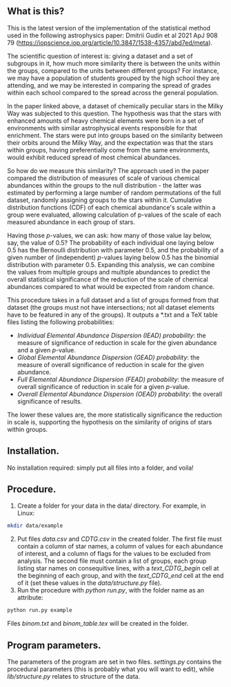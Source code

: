 ## What is this?
This is the latest version of the implementation of the statistical method used in the following astrophysics paper: Dmitrii Gudin et al 2021 ApJ 908 79 (https://iopscience.iop.org/article/10.3847/1538-4357/abd7ed/meta).

The scientific question of interest is: giving a dataset and a set of subgroups in it, how much more similarity there is between the units within the groups, compared to the units between different groups? For instance, we may have a population of students grouped by the high school they are attending, and we may be interested in comparing the spread of grades within each school compared to the spread across the general population.

In the paper linked above, a dataset of chemically peculiar stars in the Milky Way was subjected to this question. The hypothesis was that the stars with enhanced amounts of heavy chemical elements were born in a set of environments with similar astrophysical events responsible for that enrichment. The stars were put into groups based on the similarity between their orbits around the Milky Way, and the expectation was that the stars within groups, having preferentially come from the same environments, would exhibit reduced spread of most chemical abundances.

So how do we measure this similarity? The approach used in the paper compared the distribution of measures of scale of various chemical abundances within the groups to the null distribution - the latter was estimated by performing a large number of random permutations of the full dataset, randomly assigning groups to the stars within it. Cumulative distribution functions (CDF) of each chemical abundance's scale within a group were evaluated, allowing calculation of p-values of the scale of each measured abundance in each group of stars.

Having those $p$-values, we can ask: how many of those value lay below, say, the value of 0.5? The probability of each individual one laying below 0.5 has the Bernoulli distribution with parameter 0.5, and the probability of a given number of (independent) $p$-values laying below 0.5 has the binomial distribution with parameter 0.5. Expanding this analysis, we can combine the values from multiple groups and multiple abundances to predict the overall statistical significance of the reduction of the scale of chemical abundances compared to what would be expected from random chance.

This procedure takes in a full dataset and a list of groups formed from that dataset (the groups must not have intersections; not all dataset elements have to be featured in any of the groups). It outputs a \*.txt and a TeX table files listing the following probabilities:

* *Individual Elemental Abundance Dispersion (IEAD) probability*: the measure of significance of reduction in scale for the given abundance and a given $p$-value.
* *Global Elemental Abundance Dispersion (GEAD) probability*: the measure of overall significance of reduction in scale for the given abundance.
* *Full Elemental Abundance Dispersion (FEAD) probability*: the measure of overall significance of reduction in scale for a given $p$-value.
* *Overall Elemental Abundance Dispersion (OEAD) probability*: the overall significance of results.

The lower these values are, the more statistically significance the reduction in scale is, supporting the hypothesis on the similarity of origins of stars within groups.


## Installation.
No installation required: simply put all files into a folder, and voila!


## Procedure.
1. Create a folder for your data in the data/ directory. For example, in Linux:
```bash
mkdir data/example
```
2. Put files *data.csv* and *CDTG.csv* in the created folder. The first file must contain a column of star names, a column of values for each abundance of interest, and a column of flags for the values to be excluded from analysis. The second file must contain a list of groups, each group listing star names on consequitive lines, with a *text_CDTG_begin* cell at the beginning of each group, and with the *text_CDTG_end* cell at the end of it (set these values in the *data/structure.py* file).
3. Run the procedure with *python run.py*, with the folder name as an attribute:
```python
python run.py example
```
Files *binom.txt* and *binom_table.tex* will be created in the folder.


## Program parameters.
The parameters of the program are set in two files. *settings.py* contains the procedural parameters (this is probably what you will want to edit), while *lib/structure.py* relates to structure of the data.
